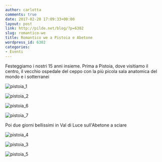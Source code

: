 ```yaml
---
author: carlotta
comments: true
date: 2017-02-20 17:09:33+00:00
layout: post
link: http://pilde.net/blog/?p=6302
slug: romantico-we
title: Romantico we a Pistoia e Abetone
wordpress_id: 6302
categories:
- Eventi
---
```


Festeggiamo i nostri 15 anni insieme. Prima a Pistoia, dove visitiamo il centro, il vecchio ospedale del ceppo con la più picola sala anatomica del mondo e i sotterranei

![pistoia_1]({{baseurl}}/uploads/2017/05/pistoia_1.jpg)


![pistoia_2]({{baseurl}}/uploads/2017/05/pistoia_2.jpg)




![pistoia_6]({{baseurl}}/uploads/2017/05/pistoia_6-1.png)




![pistoia_7]({{baseurl}}/uploads/2017/05/pistoia_7.png)


Poi due giorni bellissimi in Val di Luce sull'Abetone a sciare

![pistoia_4]({{baseurl}}/uploads/2017/05/pistoia_4.png)


 ![pistoia_3]({{baseurl}}/uploads/2017/05/pistoia_3.png)


 ![pistoia_5]({{baseurl}}/uploads/2017/05/pistoia_5.png)



